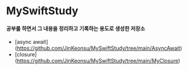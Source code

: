 # MySwiftStudy


#### 공부를 하면서 그 내용을 정리하고 기록하는 용도로 생성한 저장소

- [async await] (https://github.com/JinKeonsu/MySwiftStudy/tree/main/AsyncAwait)
- [closure] (https://github.com/JinKeonsu/MySwiftStudy/tree/main/MyClosure)
